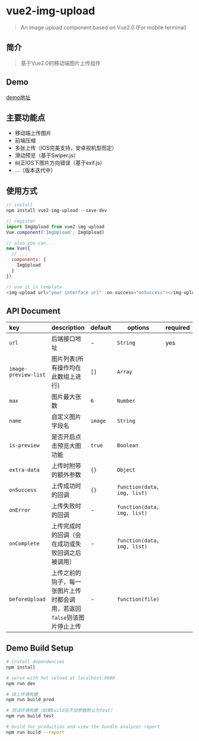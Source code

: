 # vue2-img-upload

> An image upload component based on Vue2.0 (For mobile terminal)

## 简介

> 基于Vue2.0的移动端图片上传组件

## Demo

[demo地址](http://static.djtest.cn/assets/other/vue2-img-upload-demo/index.html)

## 主要功能点
- 移动端上传图片
- 前端压缩
- 多张上传（IOS完美支持，安卓视机型而定）
- 滑动预览（基于Swiper.js）
- 纠正IOS下图片方向错误（基于exif.js）
- ...（版本迭代中）

## 使用方式

```js
// install
npm install vue2-img-upload --save-dev

// register
import ImgUpload from vue2-img-upload
Vue.component('ImgUpload', ImgUpload)

// also you can...
new Vue({
  // ...
  components: {
    ImgUpload
  }
})

// use it in template
<img-upload url="your interface url" :on-success="onSuccess"></img-upload>
```

## API Document

|key|description|default|options|required|
|:---|---|---|---|---|
| `url`|后端接口地址|-|`String`|yes
|`image-preview-list`|图片列表(所有操作均在此数组上进行)|`[]`|`Array`
|`max`|图片最大张数|`6`|`Number`|
|`name`|自定义图片字段名|`image`|`String`|
|`is-preview`|是否开启点击预览大图功能|`true`|`Boolean`|
|`extra-data`|上传时附带的额外参数|`{}`|`Object`|
|`onSuccess`| 上传成功时的回调 |`{}`|`function(data, img, list)`|
|`onError`| 上传失败时的回调 |-|`function(data, img, list)`|
| `onComplete`|上传完成时的回调（会在成功或失败回调之后被调用）|-|`function(data, img, list)`|
| `beforeUpload`|上传之前的钩子，每一张图片上传时都会调用，若返回`false`则该图片停止上传|-|`function(file)`|

## Demo Build Setup

``` bash
# install dependencies
npm install

# serve with hot reload at localhost:8080
npm run dev

# 线上环境构建
npm run build prod

# 测试环境构建（如果build后不加参数默认为test）
npm run build test

# build for production and view the bundle analyzer report
npm run build --report





